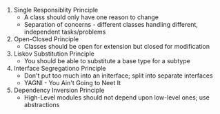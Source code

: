 1. Single Responsiblity Principle
	- A class should only have one reason to change
	- Separation of concerns - different classes handling different, independent tasks/problems
2. Open-Closed Principle
	- Classes should be open for extension but closed for modification
3. Liskov Substitution Principle
	- You should be able to substitute a base type for a subtype
4. Interface Segregationo Principle
	- Don't put too much into an initerface; split into separate interfaces
	- YAGNI - You Ain't Going to Neet It
5. Dependency Inversion Principle
	- High-Level modules should not depend upon low-level ones; use abstractions